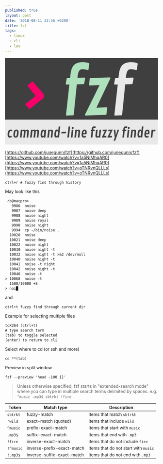 ```yaml
---
published: true
layout: post
date: '2018-08-11 22:56 +0200'
title: fzf
tags:
  - linux
  - cli
  - luv
---
```

![](https://raw.githubusercontent.com/junegunn/i/master/fzf.png)

[https://github.com/junegunn/fzf](https://github.com/junegunn/fzf)  
[https://www.youtube.com/watch?v=1a5NiMhqAR0](https://www.youtube.com/watch?v=1a5NiMhqAR0)  
[https://www.youtube.com/watch?v=oTNRvnQLLLs](https://www.youtube.com/watch?v=oTNRvnQLLLs)

    ctrl+r # fuzzy find through history
    
May look like this

     ∴b@macpro> 
       9986  noise                       
       9987  noise deep                  
       9988  noise night                 
       9989  noise royal                 
       9990  noise night                 
       9994  cp ~/bin/noise .            
      10020  noise                       
      10021  noise deep                  
      10022  noise night                 
      10030  noise night -t              
      10032  noise night -t >&2 /dev/null
      10040  noise night -t              
      10041  noise -t night              
      10042  noise night -t              
      10046  noise -t                    
    > 10068  noise -t                    
      1500/10000 +S                      
    > noi█
    
and

    ctrl+t fuzzy find through current dir
    
Example for selecting multiple files

    toX264 (ctrl+t)
    # type search term
    (tab) to toggle selected
    (enter) to return to cli

Select where to cd (or ssh and more)

    cd **(tab)

Preview in split window

    fzf --preview 'head -100 {}'
    
> Unless otherwise specified, fzf starts in "extended-search mode" where you can
type in multiple search terms delimited by spaces. e.g. `^music .mp3$ sbtrkt
!fire`

| Token     | Match type                 | Description                          |
| --------- | -------------------------- | ------------------------------------ |
| `sbtrkt`  | fuzzy-match                | Items that match `sbtrkt`            |
| `'wild`   | exact-match (quoted)       | Items that include `wild`            |
| `^music`  | prefix-exact-match         | Items that start with `music`        |
| `.mp3$`   | suffix-exact-match         | Items that end with `.mp3`           |
| `!fire`   | inverse-exact-match        | Items that do not include `fire`     |
| `!^music` | inverse-prefix-exact-match | Items that do not start with `music` |
| `!.mp3$`  | inverse-suffix-exact-match | Items that do not end with `.mp3`    |
